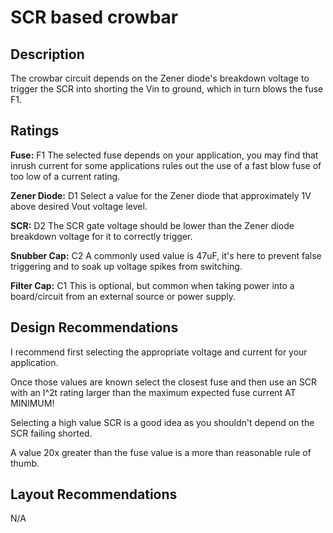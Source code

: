 # SCR based crowbar

## Description

The crowbar circuit depends on the Zener diode's breakdown voltage to trigger
the SCR into shorting the Vin to ground, which in turn blows the fuse F1.


## Ratings

**Fuse:** F1
The selected fuse depends on your application, you may find that inrush current
for some applications rules out the use of a fast blow fuse of too low of a 
current rating.

**Zener Diode:** D1
Select a value for the Zener diode that approximately 1V above desired Vout 
voltage level.

**SCR:** D2
The SCR gate voltage should be lower than the Zener diode breakdown voltage
for it to correctly trigger.

**Snubber Cap:** C2
A commonly used value is 47uF, it's here to prevent false triggering and to 
soak up voltage spikes from switching.

**Filter Cap:** C1
This is optional, but common when taking power into a board/circuit from an
external source or power supply.

## Design Recommendations

I recommend first selecting the appropriate voltage and current for your 
application.

Once those values are known select the closest fuse and then use an SCR with 
an I^2t rating larger than the maximum expected fuse current AT MINIMUM!

Selecting a high value SCR is a good idea as you shouldn't depend on the SCR
failing shorted.

A value 20x greater than the fuse value is a more than reasonable rule of 
thumb.


## Layout Recommendations

N/A
